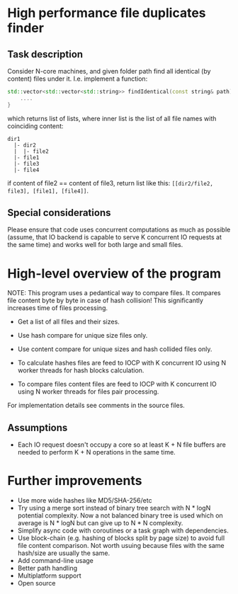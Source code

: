 # High performance file duplicates finder

## Task description

Consider N-core machines, and given folder path find all identical (by content) files under it.
I.e. implement a function:
```c++
std::vector<std::vector<std::string>> findIdentical(const string& path) {
    ....
}
```
which returns list of lists, where inner list is the list of all file names with coinciding content:
```
dir1
  |- dir2
  |  |- file2
  |- file1
  |- file3
  |- file4
```
if content of file2 == content of file3, return list like this: `[[dir2/file2, file3], [file1], [file4]]`.

## Special considerations

Please ensure that code uses concurrent computations as much as possible (assume, that IO backend is capable to serve K concurrent IO requests at the same time)
and works well for both large and small files.


# High-level overview of the program

NOTE: This program uses a pedantical way to compare files. It compares file content byte by byte in case of hash collision! This significantly increases time of files processing.

* Get a list of all files and their sizes.
* Use hash compare for unique size files only.
* Use content compare for unique sizes and hash collided files only.

* To calculate hashes files are feed to IOCP with K concurrent IO using N worker threads for hash blocks calculation.
* To compare files content files are feed to IOCP with K concurrent IO using N worker threads for files pair processing.

For implementation details see comments in the source files.

## Assumptions
* Each IO request doesn't occupy a core so at least K + N file buffers are needed to perform K + N operations in the same time.

# Further improvements
* Use more wide hashes like MD5/SHA-256/etc
* Try using a merge sort instead of binary tree search with N * logN potential complexity.
  Now a not balanced binary tree is used which on average is N * logN but can give up to N * N complexity.
* Simplify async code with coroutines or a task graph with dependencies.
* Use block-chain (e.g. hashing of blocks split by page size) to avoid full file content comparison. Not worth usuing because files with the same hash/size are usually the same.
* Add command-line usage
* Better path handling
* Multiplatform support
* Open source